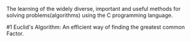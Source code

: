 The learning of the widely diverse, important and useful methods for solving problems(algorithms)
using the C programming language.

#1 Euclid's Algorithm:
An efficient way of finding the greatest common Factor.
